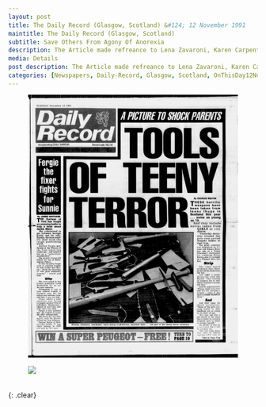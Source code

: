 ```yaml
---
layout: post
title: The Daily Record (Glasgow, Scotland) &#124; 12 November 1991
maintitle: The Daily Record (Glasgow, Scotland)
subtitle: Save Others From Agony Of Anorexia
description: The Article made refreance to Lena Zavaroni, Karen Carpenter, Michaela Strachan and others that had been efected by Anorexia.
media: Details
post_description: The Article made refreance to Lena Zavaroni, Karen Carpenter, Michaela Strachan and others that had been efected by Anorexia.
categories: [Newspapers, Daily-Record, Glasgow, Scotland, OnThisDay12November]
---
```


<figure class="fig1">
<a href="/assets/images/newspapers/1991-11-12-daily-record-fc.png"><img src="/assets/images/newspapers/1991-11-12-daily-record-fc.png" class="full-width zoom-in" /></a>
</figure>

<figure class="fig2">
<a href="/assets/images/newspapers/1991-11-12-daily-record-page-10.png"><img src="/assets/images/newspapers/1991-11-12-daily-record-page-10.png" class="full-width zoom-in" /></a>
</figure>

<br />{: .clear}

